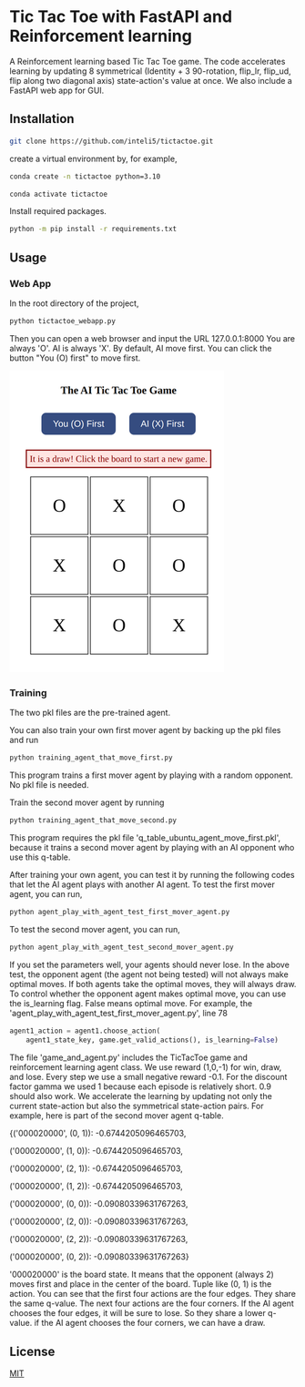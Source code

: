 # Tic Tac Toe with FastAPI and Reinforcement learning

A Reinforcement learning based Tic Tac Toe game. The code accelerates learning by updating 8 symmetrical (Identity + 3 90-rotation, flip_lr, flip_ud, flip along two diagonal axis) state-action's value at once. We also include a FastAPI web app for GUI.

## Installation

```bash
git clone https://github.com/inteli5/tictactoe.git
```
create a virtual environment by, for example, 

```bash
conda create -n tictactoe python=3.10

```

```bash
conda activate tictactoe
```


Install required packages.
```bash
python -m pip install -r requirements.txt
```


## Usage


### Web App

In the root directory of the project,
```bash
python tictactoe_webapp.py
```
Then you can open a web browser and input the URL 127.0.0.1:8000
You are always 'O'. AI is always 'X'.
By default, AI move first. You can click the button "You (O) first" to move first.

![screenshot](./screenshot.png)

### Training

The two pkl files are the pre-trained agent.

You can also train your own first mover agent by backing up the pkl files and run
```bash
python training_agent_that_move_first.py
```
This program trains a first mover agent by playing with a random opponent. No pkl file is needed.

Train the second mover agent by running
```bash
python training_agent_that_move_second.py
```
This program requires the pkl file 'q_table_ubuntu_agent_move_first.pkl', because it trains a second mover agent by playing with an AI opponent who use this q-table.

After training your own agent, you can test it by running the following codes that let the AI agent plays with another AI agent.
To test the first mover agent, you can run,
```bash
python agent_play_with_agent_test_first_mover_agent.py
```
To test the second mover agent, you can run,
```bash
python agent_play_with_agent_test_second_mover_agent.py
```
If you set the parameters well, your agents should never lose. 
In the above test, the opponent agent (the agent not being tested) will not always make optimal moves. 
If both agents take the optimal moves, they will always draw.
To control whether the opponent agent makes optimal move, you can use the is_learning flag. False means optimal move.
For example, the 'agent_play_with_agent_test_first_mover_agent.py', line 78
```python
agent1_action = agent1.choose_action(
    agent1_state_key, game.get_valid_actions(), is_learning=False)
```

The file 'game_and_agent.py' includes the TicTacToe game and reinforcement learning agent class. 
We use reward (1,0,-1) for win, draw, and lose.
Every step we use a small negative reward -0.1.
For the discount factor gamma we used 1 because each episode is relatively short. 0.9 should also work. 
We accelerate the learning by updating not only the current state-action but also the symmetrical state-action pairs.
For example, here is part of the second mover agent q-table.

{('000020000', (0, 1)): -0.6744205096465703,

 ('000020000', (1, 0)): -0.6744205096465703,

 ('000020000', (2, 1)): -0.6744205096465703,

 ('000020000', (1, 2)): -0.6744205096465703,

 ('000020000', (0, 0)): -0.09080339631767263,

 ('000020000', (2, 0)): -0.09080339631767263,

 ('000020000', (2, 2)): -0.09080339631767263,

 ('000020000', (0, 2)): -0.09080339631767263}

'000020000' is the board state. It means that the opponent (always 2) moves first and place in the center of the board. Tuple like (0, 1) is the action. You can see that the first four actions are the four edges. They share the same q-value. The next four actions are the four corners. 
If the AI agent chooses the four edges, it will be sure to lose. So they share a lower q-value.
if the AI agent chooses the four corners, we can have a draw.

## License

[MIT](https://choosealicense.com/licenses/mit/)